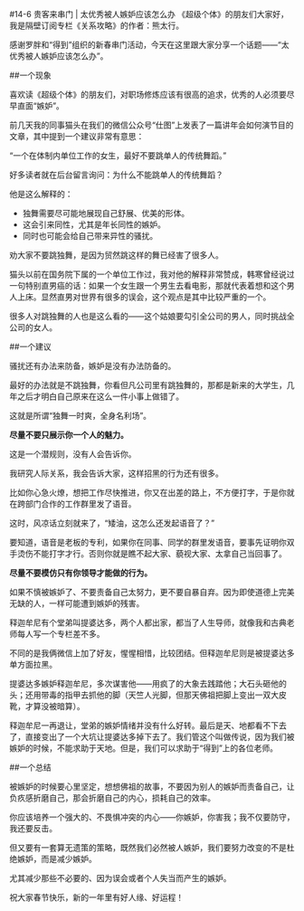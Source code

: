 #14-6 贵客来串门 | 太优秀被人嫉妒应该怎么办
《超级个体》的朋友们大家好，我是隔壁订阅专栏《关系攻略》的作者：熊太行。

感谢罗胖和“得到”组织的新春串门活动，今天在这里跟大家分享一个话题——“太优秀被人嫉妒应该怎么办”。

##一个现象

喜欢读《超级个体》的朋友们，对职场修炼应该有很高的追求，优秀的人必须要尽早直面“嫉妒”。

前几天我的同事猫头在我们的微信公众号“仕图”上发表了一篇讲年会如何演节目的文章，其中提到一个建议非常有意思：

“一个在体制内单位工作的女生，最好不要跳单人的传统舞蹈。”

好多读者就在后台留言询问：为什么不能跳单人的传统舞蹈？

他是这么解释的：
- 独舞需要尽可能地展现自己舒展、优美的形体。
- 这会引来同性，尤其是年长同性的嫉妒。
- 同时也可能会给自己带来异性的骚扰。

劝大家不要跳独舞，是因为贸然跳这样的舞已经害了很多人。

猫头以前在国务院下属的一个单位工作过，我对他的解释非常赞成，韩寒曾经说过一句特别直男癌的话：如果一个女生跟一个男生去看电影，那就代表着想和这个男人上床。显然直男对世界有很多的误会，这个观点是其中比较严重的一个。

很多人对跳独舞的人也是这么看的——这个姑娘要勾引全公司的男人，同时挑战全公司的女人。

##一个建议

骚扰还有办法来防备，嫉妒是没有办法防备的。

最好的办法就是不跳独舞，你看但凡公司里有跳独舞的，那都是新来的大学生，几年之后才明白自己原来在这么一件小事上做错了。

这就是所谓“独舞一时爽，全身名利场”。

**尽量不要只展示你一个人的魅力。**

这是一个潜规则，没有人会告诉你。

我研究人际关系，我会告诉大家，这样招黑的行为还有很多。

比如你心急火燎，想把工作尽快推进，你又在出差的路上，不方便打字，于是你就在跨部门合作的工作群里发了语音。

这时，风凉话立刻就来了，“矮油，这怎么还发起语音了？”

要知道，语音是老板的专利，如果你在同事、同学的群里发语音，要事先证明你双手烫伤不能打字才行。否则你就是瞧不起大家、藐视大家、太拿自己当回事了。

**尽量不要模仿只有你领导才能做的行为。**

如果不慎被嫉妒了、不要责备自己太努力，更不要自暴自弃。因为即使道德上完美无缺的人，一样可能遭到嫉妒的残害。

释迦牟尼有个堂弟叫提婆达多，两个人都出家，都当了人生导师，就像我和古典老师每人写一个专栏差不多。

不同的是我俩微信上加了好友，惺惺相惜，比较团结。但释迦牟尼则是被提婆达多单方面拉黑。

提婆达多嫉妒释迦牟尼，多次谋害他——用疯了的大象去践踏他；大石头砸他的头；还用带毒的指甲去抓他的脚（天竺人光脚，但那天佛祖把脚上变出一双大皮靴，才算没被暗算）。

释迦牟尼一再退让，堂弟的嫉妒情绪并没有什么好转。最后是天、地都看不下去了，直接变出了一个大坑让提婆达多掉下去了。我们管这个叫做传说，因为我们被嫉妒的时候，不能求助于天地。但是，我们可以求助于“得到”上的各位老师。

##一个总结

被嫉妒的时候要心里坚定，想想佛祖的故事，不要因为别人的嫉妒而责备自己，让负疚感折磨自己，那会折磨自己的内心，损耗自己的效率。

你应该培养一个强大的、不畏惧冲突的内心——你嫉妒，你害我；我不仅要防守，我还要反击。

但又要有一套算无遗策的策略，既然我们必然被人嫉妒，我们要努力改变的不是杜绝嫉妒，而是减少嫉妒。

尤其减少那些不必要的、因为误会或者个人失当而产生的嫉妒。

祝大家春节快乐，新的一年里有好人缘、好运程！    